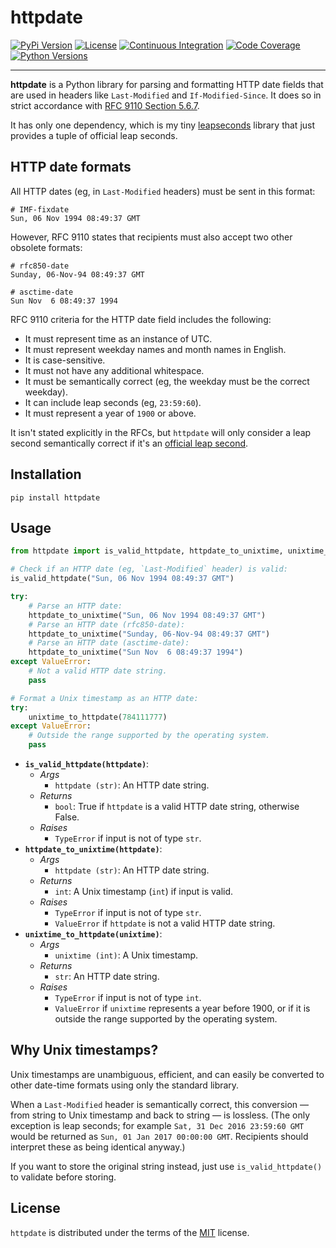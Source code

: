 # httpdate

[![PyPi Version][pypi-img]][pypi-url]
[![License][license-img]][license-url]
[![Continuous Integration][ci-img]][ci-url]
[![Code Coverage][coverage-img]][coverage-url]
[![Python Versions][python-img]][python-url]

[pypi-img]: https://img.shields.io/pypi/v/httpdate.svg
[pypi-url]: https://pypi.org/project/httpdate
[license-img]:  https://img.shields.io/github/license/jamielinux/httpdate.svg
[license-url]: https://github.com/jamielinux/httpdate/blob/main/LICENSE
[ci-img]: https://github.com/jamielinux/httpdate/actions/workflows/ci.yml/badge.svg
[ci-url]: https://github.com/jamielinux/httpdate/actions/workflows/ci.yml
[coverage-img]: https://img.shields.io/endpoint?url=https://gist.githubusercontent.com/jamielinux/f3b70fb7174f1a8a87f2185e80cbb2ef/raw/httpdate.covbadge.json
[coverage-url]: https://github.com/jamielinux/httpdate/actions/workflows/ci.yml
[python-img]: https://img.shields.io/pypi/pyversions/httpdate.svg
[python-url]: https://pypi.org/project/httpdate

---

**httpdate** is a Python library for parsing and formatting HTTP date fields that are
used in headers like `Last-Modified` and `If-Modified-Since`. It does so in strict
accordance with [RFC 9110 Section 5.6.7][0].

It has only one dependency, which is my tiny [leapseconds][1] library that just provides
a tuple of official leap seconds.

[0]: https://datatracker.ietf.org/doc/html/rfc9110#section-5.6.7
[1]: https://github.com/jamielinux/leapseconds

## HTTP date formats

All HTTP dates (eg, in `Last-Modified` headers) must be sent in this format:

```console
# IMF-fixdate
Sun, 06 Nov 1994 08:49:37 GMT
```

However, RFC 9110 states that recipients must also accept two other obsolete formats:

```console
# rfc850-date
Sunday, 06-Nov-94 08:49:37 GMT

# asctime-date
Sun Nov  6 08:49:37 1994
```

RFC 9110 criteria for the HTTP date field includes the following:

- It must represent time as an instance of UTC.
- It must represent weekday names and month names in English.
- It is case-sensitive.
- It must not have any additional whitespace.
- It must be semantically correct (eg, the weekday must be the correct weekday).
- It can include leap seconds (eg, `23:59:60`).
- It must represent a year of `1900` or above.

It isn't stated explicitly in the RFCs, but `httpdate` will only consider a leap second
semantically correct if it's an [official leap second][2].

[2]: https://www.ietf.org/timezones/data/leap-seconds.list

## Installation

```console
pip install httpdate
```

## Usage

```python
from httpdate import is_valid_httpdate, httpdate_to_unixtime, unixtime_to_httpdate

# Check if an HTTP date (eg, `Last-Modified` header) is valid:
is_valid_httpdate("Sun, 06 Nov 1994 08:49:37 GMT")

try:
    # Parse an HTTP date:
    httpdate_to_unixtime("Sun, 06 Nov 1994 08:49:37 GMT")
    # Parse an HTTP date (rfc850-date):
    httpdate_to_unixtime("Sunday, 06-Nov-94 08:49:37 GMT")
    # Parse an HTTP date (asctime-date):
    httpdate_to_unixtime("Sun Nov  6 08:49:37 1994")
except ValueError:
    # Not a valid HTTP date string.
    pass

# Format a Unix timestamp as an HTTP date:
try:
    unixtime_to_httpdate(784111777)
except ValueError:
    # Outside the range supported by the operating system.
    pass
```

- **`is_valid_httpdate(httpdate)`**:
  - *Args*
    - `httpdate (str)`: An HTTP date string.
  - *Returns*
    - `bool`: True if `httpdate` is a valid HTTP date string, otherwise False.
  - *Raises*
    - `TypeError` if input is not of type `str`.
- **`httpdate_to_unixtime(httpdate)`**:
  - *Args*
    - `httpdate (str)`: An HTTP date string.
  - *Returns*
    - `int`: A Unix timestamp (`int`) if input is valid.
  - *Raises*
    - `TypeError` if input is not of type `str`.
    - `ValueError` if `httpdate` is not a valid HTTP date string.
- **`unixtime_to_httpdate(unixtime)`**:
  - *Args*
    - `unixtime (int)`: A Unix timestamp.
  - *Returns*
    - `str`: An HTTP date string.
  - *Raises*
    - `TypeError` if input is not of type `int`.
    - `ValueError` if `unixtime` represents a year before 1900, or if it is outside
      the range supported by the operating system.

## Why Unix timestamps?

Unix timestamps are unambiguous, efficient, and can easily be converted to other
date-time formats using only the standard library.

When a `Last-Modified` header is semantically correct, this conversion — from string to
Unix timestamp and back to string — is lossless. (The only exception is leap seconds;
for example `Sat, 31 Dec 2016 23:59:60 GMT` would be returned as `Sun, 01 Jan 2017
00:00:00 GMT`. Recipients should interpret these as being identical anyway.)

If you want to store the original string instead, just use `is_valid_httpdate()` to
validate before storing.

## License

`httpdate` is distributed under the terms of the [MIT][license] license.

[license]: https://spdx.org/licenses/MIT.html

